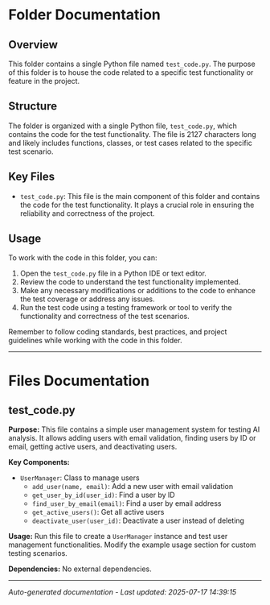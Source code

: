 # Folder Documentation

## Overview
This folder contains a single Python file named `test_code.py`. The purpose of this folder is to house the code related to a specific test functionality or feature in the project.

## Structure
The folder is organized with a single Python file, `test_code.py`, which contains the code for the test functionality. The file is 2127 characters long and likely includes functions, classes, or test cases related to the specific test scenario.

## Key Files
- `test_code.py`: This file is the main component of this folder and contains the code for the test functionality. It plays a crucial role in ensuring the reliability and correctness of the project.

## Usage
To work with the code in this folder, you can:
1. Open the `test_code.py` file in a Python IDE or text editor.
2. Review the code to understand the test functionality implemented.
3. Make any necessary modifications or additions to the code to enhance the test coverage or address any issues.
4. Run the test code using a testing framework or tool to verify the functionality and correctness of the test scenarios.

Remember to follow coding standards, best practices, and project guidelines while working with the code in this folder.

---

# Files Documentation

## test_code.py

**Purpose:** This file contains a simple user management system for testing AI analysis. It allows adding users with email validation, finding users by ID or email, getting active users, and deactivating users.

**Key Components:**
- `UserManager`: Class to manage users
  - `add_user(name, email)`: Add a new user with email validation
  - `get_user_by_id(user_id)`: Find a user by ID
  - `find_user_by_email(email)`: Find a user by email address
  - `get_active_users()`: Get all active users
  - `deactivate_user(user_id)`: Deactivate a user instead of deleting

**Usage:** Run this file to create a `UserManager` instance and test user management functionalities. Modify the example usage section for custom testing scenarios.

**Dependencies:** No external dependencies.

---
*Auto-generated documentation - Last updated: 2025-07-17 14:39:15*
